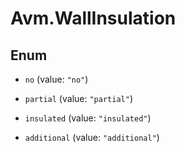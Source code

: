 # Avm.WallInsulation

## Enum


* `no` (value: `"no"`)

* `partial` (value: `"partial"`)

* `insulated` (value: `"insulated"`)

* `additional` (value: `"additional"`)


